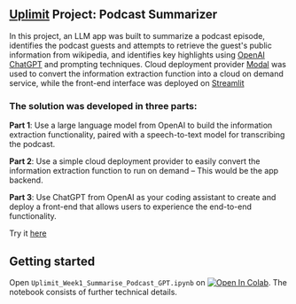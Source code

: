 ## [Uplimit](https://uplimit.com/course/building-ai-products-with-openai) Project: Podcast Summarizer

In this project, an LLM app was built to summarize a podcast episode, identifies the podcast guests and attempts to retrieve the guest's public information from wikipedia, and identifies key highlights using [OpenAI ChatGPT](https://platform.openai.com/) and prompting techniques. Cloud deployment provider [Modal](https://modal.com/) was used to convert the information extraction function into a cloud on demand service, while the front-end interface was deployed on [Streamlit](https://streamlit.io/)

### The solution was developed in three parts: ###

**Part 1**: Use a large language model from OpenAI to build the information extraction functionality, paired with a speech-to-text model for transcribing the podcast.

**Part 2**: Use a simple cloud deployment provider to easily convert the information extraction function to run on demand – This would be the app backend.

**Part 3**: Use ChatGPT from OpenAI as your coding assistant to create and deploy a front-end that allows users to experience the end-to-end functionality.

Try it [here](https://uplimit-project-podcast-frontend.streamlit.app/)

## Getting started
Open `Uplimit_Week1_Summarise_Podcast_GPT.ipynb` on [![Open In Colab](https://colab.research.google.com/assets/colab-badge.svg)](https://githubtocolab.com/KwokHing/Uplimit-Project-Podcast-Frontend/blob/master/Uplimit_Week1_Summarise_Podcast_GPT.ipynb). The notebook consists of further technical details.


